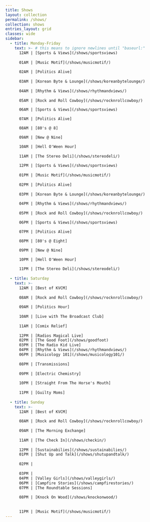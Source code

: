 ```yaml
---
title: Shows
layout: collection
permalink: /shows/
collection: shows
entries_layout: grid
classes: wide
sidebar: 
  - title: Monday-Friday
    text: >- # this means to ignore newlines until "baseurl:"  
      12AM | [Sports & Views](/shows/sportsviews)
  
      01AM | [Music Motif](/shows/musicmotif/)
  
      02AM | [Politics Alive]
  
      03AM | [Korean Byte & Lounge](/shows/koreanbytelounge/)
  
      04AM | [Rhythm & Views](/shows/rhythmandviews/)
      
      05AM | [Rock and Roll Cowboy](/shows/rocknrollcowboy/)

      06AM | [Sports & Views](/shows/sportsviews)

      07AM | [Politics Alive]

      08AM | [80's @ 8]

      09AM | [New @ Nine]

      10AM | [Hell O'Ween Hour]
      
      11AM | [The Stereo Deli](/shows/stereodeli/)
      
      12PM | [Sports & Views](/shows/sportsviews)
  
      01PM | [Music Motif](/shows/musicmotif/)
  
      02PM | [Politics Alive]
  
      03PM | [Korean Byte & Lounge](/shows/koreanbytelounge/)
  
      04PM | [Rhythm & Views](/shows/rhythmandviews/)
      
      05PM | [Rock and Roll Cowboy](/shows/rocknrollcowboy/)

      06PM | [Sports & Views](/shows/sportsviews)

      07PM | [Politics Alive]

      08PM | [80's @ Eight]

      09PM | [New @ Nine]

      10PM | [Hell O'Ween Hour]
      
      11PM | [The Stereo Deli](/shows/stereodeli/)
      
  - title: Saturday
    text: >-
      12AM | [Best of KVCM]
      
      08AM | [Rock and Roll Cowboy](/shows/rocknrollcowboy/)
      
      09AM | [Politics Hour]
      
      10AM | [Live with The Broadcast Club]
      
      11AM | [Comix Relief]
      
      12PM | [Radios Magical Live]
      02PM | [The Good Foot](/shows/goodfoot)
      03PM | [The Radio Kid Live] 
      04PM | [Rhythm & Views](/shows/rhythmandviews/)
      06PM | [Musicology 101](/shows/musicology101/)
      
      08PM | [Transmissions]
      
      09PM | [Electric Chemistry]
      
      10PM | [Straight From The Horse's Mouth]
      
      11PM | [Guilty Moms]
      
  - title: Sunday  
    text: >-
      12AM | [Best of KVCM]
      
      08AM | [Rock and Roll Cowboy](/shows/rocknrollcowboy/)
      
      09AM | [The Morning Exchange]
      
      11AM | [The Check In](/shows/checkin/)  
      
      12PM | [Sustainabilies](/shows/sustainabilies/)
      01PM | [Shut Up and Talk](/shows/shutupandtalk/)
      
      02PM | 
      
      03PM | 
      04PM | [Valley Girls](/shows/valleygirls/)
      06PM | [Campfire Stories](/shows/campfirestories/)
      07PM | [The Roundtable Sessions]
      
      08PM | [Knock On Wood](/shows/knockonwood/)
      
      
      11PM | [Music Motif](/shows/musicmotif/)
---
```

